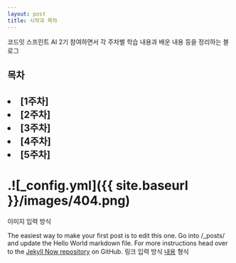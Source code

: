 ```yaml
---
layout: post
title: 시작과 목차
---
```


코드잇 스프린트 AI 2기 참여하면서 각 주차별 학습 내용과 배운 내용 등을 정리하는 블로그



<h2>목차<h2>

  <li href="https://dyddnjs131/github.io/파이썬과기초">[1주차]</li>
  <li>[2주차]</li>
  <li>[3주차]</li>
  <li>[4주차]</li>
  <li>[5주차]</li>




# .![_config.yml]({{ site.baseurl }}/images/404.png)
이미지 입력 방식

The easiest way to make your first post is to edit this one. Go into /_posts/ and update the Hello World markdown file. For more instructions head over to the 
[Jekyll Now repository](https://github.com/barryclark/jekyll-now) on GitHub.
링크 입력 방식 [내용](링크) 형식

